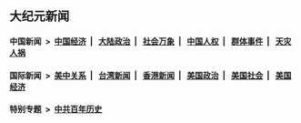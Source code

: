 ## 大纪元新闻

#### 中国新闻 &nbsp;>&nbsp; [中国经济](indexes/ncid283/README.md?06052045) &nbsp;| &nbsp; [大陆政治](indexes/ncid277/README.md?06052045) &nbsp;| &nbsp; [社会万象](indexes/ncid282/README.md?06052045) &nbsp;| &nbsp; [中国人权](indexes/ncid278/README.md?06052045) &nbsp;| &nbsp; [群体事件](indexes/ncid279/README.md?06052045) &nbsp;| &nbsp; [天灾人祸](indexes/ncid280/README.md?06052045)

#### 国际新闻 &nbsp;>&nbsp; [美中关系](indexes/nf1412576/README.md?06052045) &nbsp;| &nbsp; [台湾新闻](indexes/ncid1349361/README.md?06052045) &nbsp;| &nbsp; [香港新闻](indexes/ncid1349362/README.md?06052045) &nbsp;| &nbsp; [美国政治](indexes/ncid1078159/README.md?06052045) &nbsp;| &nbsp; [美国社会](indexes/ncid1078160/README.md?06052045) &nbsp;| &nbsp; [美国经济](indexes/ncid1078158/README.md?06052045)

#### 特别专题 &nbsp;>&nbsp; [中共百年历史](https://github.com/epoch-news/epoch-special/blob/master/README.md?06052045)  
